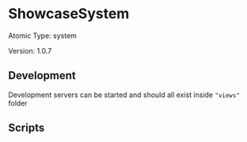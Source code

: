 # ShowcaseSystem

Atomic Type: system

Version: 1.0.7

## Development

Development servers can be started and should all exist inside `"views"` folder

## Scripts
